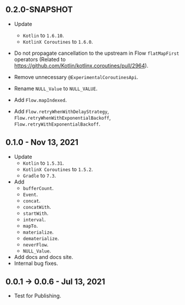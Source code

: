 ## 0.2.0-SNAPSHOT

-   Update
    -   `Kotlin` to `1.6.10`.
    -   `KotlinX Coroutines` to `1.6.0`.

-   Do not propagate cancellation to the upstream in Flow `flatMapFirst` operators
    (Related to https://github.com/Kotlin/kotlinx.coroutines/pull/2964).

-   Remove unnecessary `@ExperimentalCoroutinesApi`.

-   Rename `NULL_Value` to `NULL_VALUE`.

-   Add `Flow.mapIndexed`.

-   Add `Flow.retryWhenWithDelayStrategy`, `Flow.retryWhenWithExponentialBackoff`, `Flow.retryWithExponentialBackoff`.

## 0.1.0 - Nov 13, 2021

-   Update
    -   `Kotlin` to `1.5.31`.
    -   `KotlinX Coroutines` to `1.5.2`.
    -   `Gradle` to `7.3`.
-   Add
    -   `bufferCount`.
    -   `Event`.
    -   `concat`.
    -   `concatWith`.
    -   `startWith`.
    -   `interval`.
    -   `mapTo`.
    -   `materialize`.
    -   `dematerialize`.
    -   `neverFlow`.
    -   `NULL_Value`.
-   Add docs and docs site.
-   Internal bug fixes.

## 0.0.1 -> 0.0.6 - Jul 13, 2021

-   Test for Publishing.
